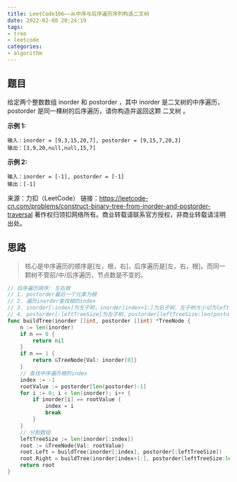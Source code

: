 ```yaml
---
title: LeetCode106——从中序与后序遍历序列构造二叉树
date: 2022-02-08 20:24:19
tags:
- tree
- leetcode
categories:
- algorithm
---
```


## 题目

给定两个整数数组 inorder 和 postorder ，其中 inorder 是二叉树的中序遍历， postorder 是同一棵树的后序遍历，请你构造并返回这颗 二叉树 。

 **示例 1:**

```
输入：inorder = [9,3,15,20,7], postorder = [9,15,7,20,3]
输出：[3,9,20,null,null,15,7]
```

**示例 2:**

```
输入：inorder = [-1], postorder = [-1]
输出：[-1]
```



来源：力扣（LeetCode）
链接：https://leetcode-cn.com/problems/construct-binary-tree-from-inorder-and-postorder-traversal
著作权归领扣网络所有。商业转载请联系官方授权，非商业转载请注明出处。

## 思路

> 核心是中序遍历的顺序是[左，根，右]，后序遍历是[左，右，根]。而同一颗树不管前/中/后序遍历，节点数是不变的。

```go
// 后序遍历顺序: 左右根
// 1. postorder最后一个元素为根
// 2. 遍历inorder查找根的index
// 3. inorder[:index]为左子树，inorder[index+1:]为右子树，左子树大小记为leftTreeSize
// 4. postorder[:leftTreeSize]为左子树，postorder[leftTreeSize:len(postorder)-1]是右子树
func buildTree(inorder []int, postorder []int) *TreeNode {
	n := len(inorder)
	if n == 0 {
		return nil
	}
	if n == 1 {
		return &TreeNode{Val: inorder[0]}
	}
	// 查找中序遍历根的index
	index := -1
	rootValue := postorder[len(postorder)-1]
	for i := 0; i < len(inorder); i++ {
		if inorder[i] == rootValue {
			index = i
			break
		}
	}
	// 分割数组
	leftTreeSize := len(inorder[:index])
	root := &TreeNode{Val: rootValue}
	root.Left = buildTree(inorder[:index], postorder[:leftTreeSize])
	root.Right = buildTree(inorder[index+1:], postorder[leftTreeSize:len(postorder)-1])
	return root
}
```

